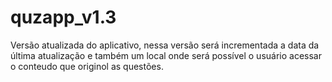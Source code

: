 # quzapp_v1.3
Versão atualizada do aplicativo, nessa versão será incrementada a data da última atualização e também um local onde será possível o usuário acessar o conteudo que originol as questões.
